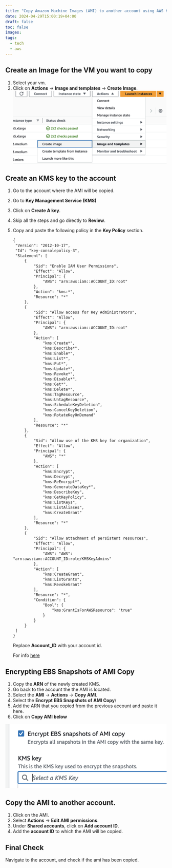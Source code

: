 ```yaml
---
title: "Copy Amazon Machine Images (AMI) to another account using AWS Key Management Service (KMS)"
date: 2024-04-29T15:00:19+04:00
draft: false
toc: false
images:
tags:
  - tech
  - aws
---
```


## Create an Image for the VM you want to copy

1. Select your vm.
2. Click on **Actions** -> **Image and templates** -> **Create Image**.
   ![](./images/1.png)

## Create an KMS key to the account

1. Go to the account where the AMI will be copied.
2. Go to **Key Management Service (KMS)**
3. Click on **Create A key**.
4. Skip all the steps and go directly to **Review**.
5. Copy and paste the following policy in the **Key Policy** section.
   
   ```
   {
    "Version": "2012-10-17",
    "Id": "key-consolepolicy-3",
    "Statement": [
        {
            "Sid": "Enable IAM User Permissions",
            "Effect": "Allow",
            "Principal": {
                "AWS": "arn:aws:iam::ACCOUNT_ID:root"
            },
            "Action": "kms:*",
            "Resource": "*"
        },
        {
            "Sid": "Allow access for Key Administrators",
            "Effect": "Allow",
            "Principal": {
                "AWS": "arn:aws:iam::ACCOUNT_ID:root"
            },
            "Action": [
                "kms:Create*",
                "kms:Describe*",
                "kms:Enable*",
                "kms:List*",
                "kms:Put*",
                "kms:Update*",
                "kms:Revoke*",
                "kms:Disable*",
                "kms:Get*",
                "kms:Delete*",
                "kms:TagResource",
                "kms:UntagResource",
                "kms:ScheduleKeyDeletion",
                "kms:CancelKeyDeletion",
                "kms:RotateKeyOnDemand"
            ],
            "Resource": "*"
        },
        {
            "Sid": "Allow use of the KMS key for organization",
            "Effect": "Allow",
            "Principal": {
                "AWS": "*"
            },
            "Action": [
                "kms:Encrypt",
                "kms:Decrypt",
                "kms:ReEncrypt*",
                "kms:GenerateDataKey*",
                "kms:DescribeKey",
                "kms:GetKeyPolicy",
                "kms:ListKeys",
                "kms:ListAliases",
                "kms:CreateGrant"
            ],
            "Resource": "*"
        },
        {
            "Sid": "Allow attachment of persistent resources",
            "Effect": "Allow",
            "Principal": {
                "AWS": "AWS": "arn:aws:iam::ACCOUNT_ID:role/KMSKeyAdmins"
            },
            "Action": [
                "kms:CreateGrant",
                "kms:ListGrants",
                "kms:RevokeGrant"
            ],
            "Resource": "*",
            "Condition": {
                "Bool": {
                    "kms:GrantIsForAWSResource": "true"
                }
            }
        }
    ]
   }
   ```

   Replace **Account_ID** with your account id.

   For info [here](https://docs.aws.amazon.com/kms/latest/developerguide/key-policy-default.html#key-policy-default-allow-administrators)

## Encrypting EBS Snapshots of AMI Copy

1. Copy the **ARN** of the newly created KMS.
2. Go back to the account the the AMI is located.
3. Select the **AMI** -> **Actions** -> **Copy AMI**.
4. Select the **Encrypt EBS Snapshots of AMI Copy**\
5. Add the ARN that you copied from the previous account and paste it here.
6. Click on **Copy AMI below**

  ![](./images/2.png)


## Copy the AMI to another account.
1. Click on the AMI.
2. Select **Actions** -> **Edit AMI permissions**.
3. Under **Shared accounts**, click on **Add account ID**.
4. Add the **account ID** to which the AMI will be copied.


## Final Check

Navigate to the account, and check if the ami has been copied.

